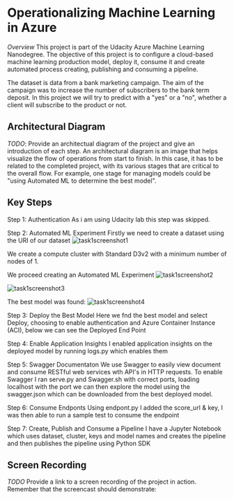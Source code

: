 # Operationalizing Machine Learning in Azure

*Overview*
This project is part of the Udacity Azure Machine Learning Nanodegree. The objective of this project is to configure a cloud-based machine learning production model, deploy it, consume it and create automated process creating, publishing and consuming a pipeline.

The dataset is data from a bank marketing campaign. The aim of the campaign was to increase the number of subscribers to the bank term deposit. In this project we will try to predict with a "yes" or a "no", whether a client will subscribe to the product or not.

## Architectural Diagram
*TODO*: Provide an architectual diagram of the project and give an introduction of each step. An architectural diagram is an image that helps visualize the flow of operations from start to finish. In this case, it has to be related to the completed project, with its various stages that are critical to the overall flow. For example, one stage for managing models could be "using Automated ML to determine the best model". 

## Key Steps
Step 1: Authentication
As i am using Udacity lab this step was skipped.

Step 2: Automated ML Experiment
Firstly we need to create a dataset using the URI of our dataset
![task1screenshot1](https://github.com/samfrost23/nd00333_AZMLND_C2/assets/99268262/27c84f2f-46f2-4f9a-bb4e-7c2ffd7981de)

We create a compute cluster with Standard D3v2 with a minimum number of nodes of 1.

We proceed creating an Automated ML Experiment
![task1screenshot2](https://github.com/samfrost23/nd00333_AZMLND_C2/assets/99268262/08762253-30f1-4313-a8f6-fca6b3fc7eb6)

![task1screenshot3](https://github.com/samfrost23/nd00333_AZMLND_C2/assets/99268262/de0ba2b8-4094-4f1b-b9df-033da784e242)

The best model was found:
![task1screenshot4](https://github.com/samfrost23/nd00333_AZMLND_C2/assets/99268262/ce796a90-c123-48bc-a533-4cee14a329a0)

Step 3: Deploy the Best Model
Here we fnd the best model and select Deploy, choosing to enable authentication and Azure Container Instance (ACI), below we can see the Deployed End Point

Step 4: Enable Application Insights
I enabled application insights on the deployed model by running logs.py which enables them

Step 5: Swagger Documentaton
We use Swagger to easily view document and consume RESTful web services wth API's in HTTP requests. To enable Swagger I ran serve.py and Swagger.sh with correct ports, loading localhost with the port we can then explore the model using the swagger.json which can be downloaded from the best deployed model.

Step 6: Consume Endponts
Using endpont.py I added the score_url & key, I was then able to run a sample test to consume the endpoint

Step 7: Create, Publish and Consume a Pipeline
I have a Jupyter Notebook which uses dataset, cluster, keys and model names and creates the pipeline and then publishes the pipeline using Python SDK

## Screen Recording
*TODO* Provide a link to a screen recording of the project in action. Remember that the screencast should demonstrate:
